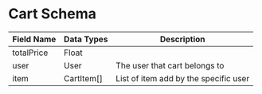 # Cart Schema



| Field Name | Data Types  | Description                           |
| ---------- | ----------- | ------------------------------------- |
| totalPrice | Float       |                                       |
| user       | User        | The user that cart belongs to         |
| item       | CartItem\[] | List of item add by the specific user |

